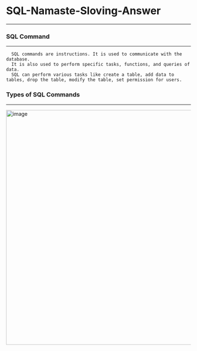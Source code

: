 # SQL-Namaste-Sloving-Answer
____________________________________________________________________________________________________________________________________________________________________________________________________________________
### **SQL Command**
---------------
      SQL commands are instructions. It is used to communicate with the database. 
      It is also used to perform specific tasks, functions, and queries of data. 
      SQL can perform various tasks like create a table, add data to tables, drop the table, modify the table, set permission for users.

### **Types of SQL Commands**
-----------------------------
<img width="913" height="639" alt="image" src="https://github.com/user-attachments/assets/dae0ad4c-ba58-47cc-9d4e-8319faebf254" />
